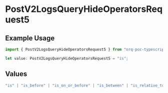 # PostV2LogsQueryHideOperatorsRequest5

## Example Usage

```typescript
import { PostV2LogsQueryHideOperatorsRequest5 } from "orq-poc-typescript-multi-env-version/models/operations";

let value: PostV2LogsQueryHideOperatorsRequest5 = "is";
```

## Values

```typescript
"is" | "is_before" | "is_on_or_before" | "is_between" | "is_relative_today" | "is_relative_time" | "is_empty" | "is_not_empty"
```